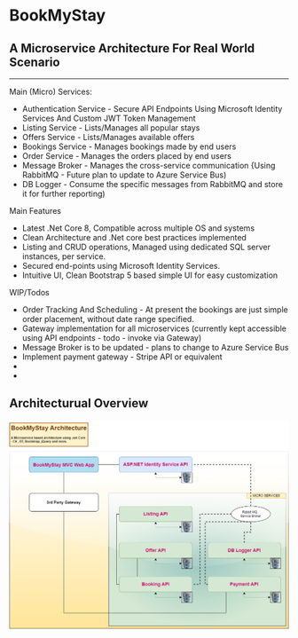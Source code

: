 # BookMyStay

## A Microservice Architecture For Real World Scenario

---
Main (Micro) Services:

* Authentication Service - Secure API Endpoints Using Microsoft Identity Services And Custom JWT Token Management
* Listing Service - Lists/Manages all popular stays
* Offers Service - Lists/Manages available offers
* Bookings Service - Manages bookings made by end users
* Order Service - Manages the orders placed by end users
* Message Broker - Manages the cross-service communication {Using RabbitMQ - Future plan to update to Azure Service Bus)
* DB Logger - Consume the specific messages from RabbitMQ and store it for further reporting)

Main Features
- Latest .Net Core 8, Compatible across multiple OS and systems
- Clean Architecture and .Net core best practices implemented
- Listing and CRUD operations, Managed using dedicated SQL server instances, per service.
- Secured end-points using Microsoft Identity Services.
- Intuitive UI, Clean Bootstrap 5 based simple UI for easy customization

WIP/Todos
- Order Tracking And Scheduling - At present the bookings are just simple order placement, without date range specified.
- Gateway implementation for all microservices (currently kept accessible using API endpoints - todo - invoke via Gateway)
- Message Broker is to be updated - plans to change to Azure Service Bus 
- Implement payment gateway - Stripe API or equivalent
- 
- 
## Architecturual Overview

![](bms_arch.png)

